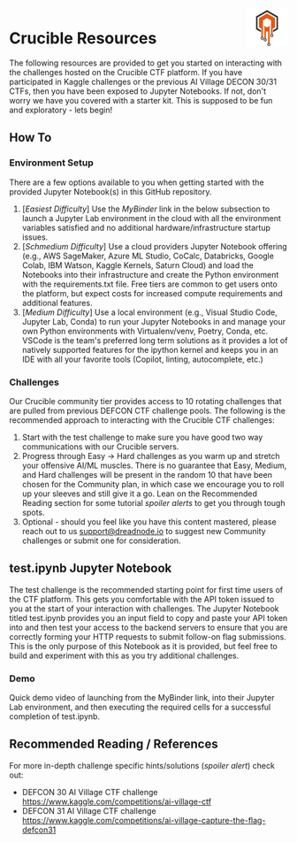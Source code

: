 <!-- This works while repo is private -->
<a href="https://crucible.dreadnode.io">
    <img src="media_collateral/crucible_logo/crucible-icon-dark-transparent.png" alt="Crucible logo" title="Crucible" align="right" style="width:75px" />
</a>

# Crucible Resources

The following resources are provided to get you started on interacting with the challenges hosted on the Crucible CTF platform. If you have participated in Kaggle challenges or the previous AI Village DECON 30/31 CTFs, then you have been exposed to Jupyter Notebooks. If not, don't worry we have you covered with a starter kit. This is supposed to be fun and exploratory - lets begin!

## How To

### Environment Setup

There are a few options available to you when getting started with the provided Jupyter Notebook(s) in this GitHub repository.

1. [*Easiest Difficulty*] Use the *MyBinder* link in the below subsection to launch a Jupyter Lab environment in the cloud with all the environment variables satisfied and no additional hardware/infrastructure startup issues.
2. [*Schmedium Difficulty*] Use a cloud providers Jupyter Notebook offering (e.g., AWS SageMaker, Azure ML Studio, CoCalc, Databricks, Google Colab, IBM Watson, Kaggle Kernels, Saturn Cloud) and load the Notebooks into their infrastructure and create the Python environment with the requirements.txt file. Free tiers are common to get users onto the platform, but expect costs for increased compute requirements and additional features.
3. [*Medium Difficulty*] Use a local environment (e.g., Visual Studio Code, Jupyter Lab, Conda) to run your Jupyter Notebooks in and manage your own Python environments with Virtualenv/venv, Poetry, Conda, etc. VSCode is the team's preferred long term solutions as it provides a lot of natively supported features for the ipython kernel and keeps you in an IDE with all your favorite tools (Copilot, linting, autocomplete, etc.)

### Challenges

Our Crucible community tier provides access to 10 rotating challenges that are pulled from previous DEFCON CTF challenge pools. The following is the recommended approach to interacting with the Crucible CTF challenges:

1. Start with the test challenge to make sure you have good two way communications with our Crucible servers.
2. Progress through Easy -> Hard challenges as you warm up and stretch your offensive AI/ML muscles. There is no guarantee that Easy, Medium, and Hard challenges will be present in the random 10 that have been chosen for the Community plan, in which case we encourage you to roll up your sleeves and still give it a go. Lean on the Recommended Reading section for some tutorial *spoiler alerts* to get you through tough spots.
3. Optional - should you feel like you have this content mastered, please reach out to us <support@dreadnode.io> to suggest new Community challenges or submit one for consideration.

## test.ipynb Jupyter Notebook

The test challenge is the recommended starting point for first time users of the CTF platform. This gets you comfortable with the API token issued to you at the start of your interaction with challenges. The Jupyter Notebook titled test.ipynb provides you an input field to copy and paste your API token into and then test your access to the backend servers to ensure that you are correctly forming your HTTP requests to submit follow-on flag submissions. This is the only purpose of this Notebook as it is provided, but feel free to build and experiment with this as you try additional challenges.

### Demo

Quick demo video of launching from the MyBinder link, into their Jupyter Lab environment, and then executing the required cells for a successful completion of test.ipynb.

## Recommended Reading / References

 For more in-depth challenge specific hints/solutions (*spoiler alert*) check out:

* DEFCON 30 AI Village CTF challenge <https://www.kaggle.com/competitions/ai-village-ctf>
* DEFCON 31 AI Village CTF challenge <https://www.kaggle.com/competitions/ai-village-capture-the-flag-defcon31>
